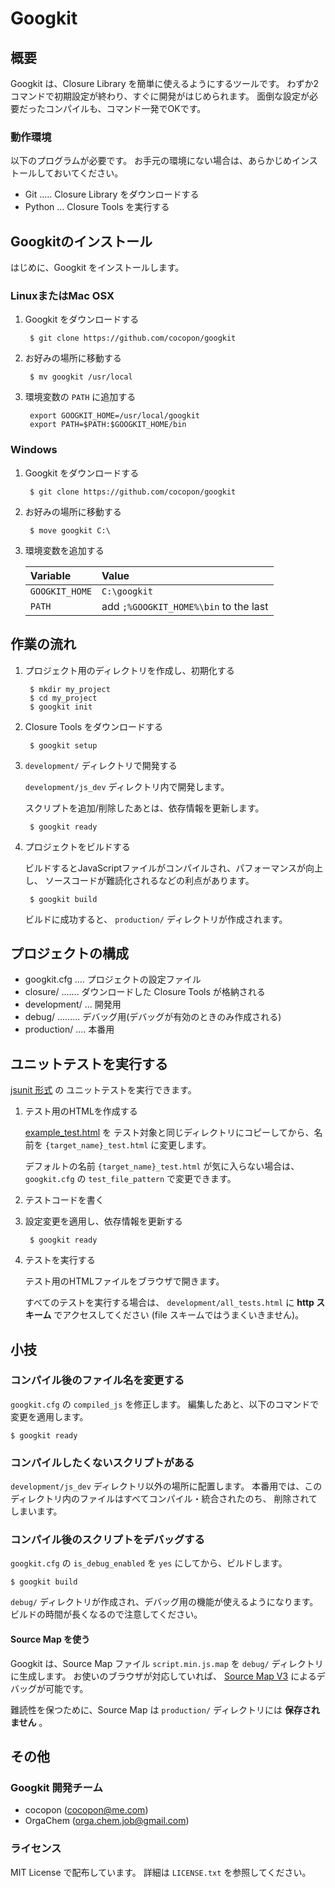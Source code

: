 Googkit
=======




概要
----
Googkit は、Closure Library を簡単に使えるようにするツールです。
わずか2コマンドで初期設定が終わり、すぐに開発がはじめられます。
面倒な設定が必要だったコンパイルも、コマンド一発でOKです。


### 動作環境
以下のプログラムが必要です。
お手元の環境にない場合は、あらかじめインストールしておいてください。

- Git  ..... Closure Library をダウンロードする
- Python ... Closure Tools を実行する




Googkitのインストール
---------------------
はじめに、Googkit をインストールします。


### LinuxまたはMac OSX

1. Googkit をダウンロードする

		$ git clone https://github.com/cocopon/googkit


2. お好みの場所に移動する

		$ mv googkit /usr/local


3. 環境変数の `PATH` に追加する

		export GOOGKIT_HOME=/usr/local/googkit
		export PATH=$PATH:$GOOGKIT_HOME/bin


### Windows

1. Googkit をダウンロードする

		$ git clone https://github.com/cocopon/googkit


2. お好みの場所に移動する

		$ move googkit C:\


3. 環境変数を追加する

	| Variable       | Value                                 |
	|:---------------|:--------------------------------------|
	| `GOOGKIT_HOME` | `C:\googkit`                          |
	| `PATH`         | add `;%GOOGKIT_HOME%\bin` to the last |




作業の流れ
----------
1. プロジェクト用のディレクトリを作成し、初期化する

		$ mkdir my_project
		$ cd my_project
		$ googkit init


2. Closure Tools をダウンロードする

		$ googkit setup


3. `development/` ディレクトリで開発する

	`development/js_dev` ディレクトリ内で開発します。

	スクリプトを追加/削除したあとは、依存情報を更新します。

		$ googkit ready


4. プロジェクトをビルドする

	ビルドするとJavaScriptファイルがコンパイルされ、パフォーマンスが向上し、
	ソースコードが難読化されるなどの利点があります。

		$ googkit build

	ビルドに成功すると、 `production/` ディレクトリが作成されます。




プロジェクトの構成
------------------
- googkit.cfg .... プロジェクトの設定ファイル
- closure/ ....... ダウンロードした Closure Tools が格納される
- development/ ... 開発用
- debug/ ......... デバッグ用(デバッグが有効のときのみ作成される)
- production/ .... 本番用




ユニットテストを実行する
------------------------
[jsunit 形式](http://www.infoq.com/jp/articles/javascript-tdd) の
ユニットテストを実行できます。


1. テスト用のHTMLを作成する

	[example_test.html](https://github.com/cocopon/googkit/blob/master/template/development/js_dev/example_test.html) を
	テスト対象と同じディレクトリにコピーしてから、名前を
	`{target_name}_test.html` に変更します。

	デフォルトの名前 `{target_name}_test.html` が気に入らない場合は、
	`googkit.cfg` の `test_file_pattern` で変更できます。


2. テストコードを書く


3. 設定変更を適用し、依存情報を更新する

		$ googkit ready


4. テストを実行する

	テスト用のHTMLファイルをブラウザで開きます。

	すべてのテストを実行する場合は、 `development/all_tests.html` に
	**http スキーム** でアクセスしてください
	(file スキームではうまくいきません)。




小技
----
### コンパイル後のファイル名を変更する
`googkit.cfg` の `compiled_js` を修正します。
編集したあと、以下のコマンドで変更を適用します。

	$ googkit ready


### コンパイルしたくないスクリプトがある
`development/js_dev` ディレクトリ以外の場所に配置します。
本番用では、このディレクトリ内のファイルはすべてコンパイル・統合されたのち、
削除されてしまいます。


### コンパイル後のスクリプトをデバッグする
`googkit.cfg` の `is_debug_enabled` を `yes` にしてから、ビルドします。

	$ googkit build

`debug/` ディレクトリが作成され、デバッグ用の機能が使えるようになります。
ビルドの時間が長くなるので注意してください。


#### Source Map を使う
Googkit は、Source Map ファイル `script.min.js.map` を `debug/`
ディレクトリに生成します。
お使いのブラウザが対応していれば、 [Source Map V3](https://docs.google.com/document/d/1U1RGAehQwRypUTovF1KRlpiOFze0b-_2gc6fAH0KY0k/edit?pli=1)
によるデバッグが可能です。

難読性を保つために、Source Map は `production/` ディレクトリには
**保存されません** 。




その他
------
### Googkit 開発チーム
- cocopon (cocopon@me.com)
- OrgaChem (orga.chem.job@gmail.com)


### ライセンス
MIT License で配布しています。
詳細は `LICENSE.txt` を参照してください。
